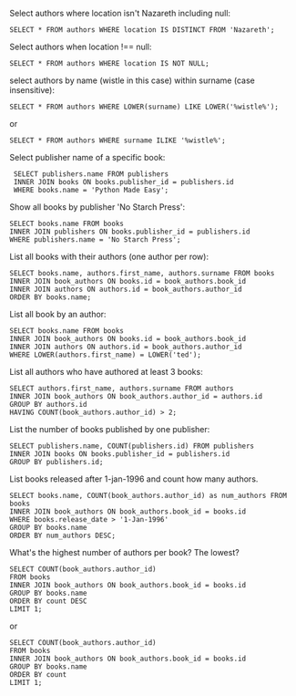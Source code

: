Select authors where location isn't Nazareth including null:

  `SELECT * FROM authors WHERE location IS DISTINCT FROM 'Nazareth';`

Select authors when location !== null:

  `SELECT * FROM authors WHERE location IS NOT NULL;`

select authors by name (wistle in this case) within surname (case insensitive):

  `SELECT * FROM authors WHERE LOWER(surname) LIKE LOWER('%wistle%');`

or

  `SELECT * FROM authors WHERE surname ILIKE '%wistle%';`

Select publisher name of a specific book:
```
 SELECT publishers.name FROM publishers
 INNER JOIN books ON books.publisher_id = publishers.id
 WHERE books.name = 'Python Made Easy';
```

Show all books by publisher 'No Starch Press':
```
SELECT books.name FROM books
INNER JOIN publishers ON books.publisher_id = publishers.id
WHERE publishers.name = 'No Starch Press';
```

List all books with their authors (one author per row):
```
SELECT books.name, authors.first_name, authors.surname FROM books
INNER JOIN book_authors ON books.id = book_authors.book_id
INNER JOIN authors ON authors.id = book_authors.author_id
ORDER BY books.name;
```

List all book by an author:
```
SELECT books.name FROM books
INNER JOIN book_authors ON books.id = book_authors.book_id
INNER JOIN authors ON authors.id = book_authors.author_id
WHERE LOWER(authors.first_name) = LOWER('ted');
```

List all authors who have authored at least 3 books:
```
SELECT authors.first_name, authors.surname FROM authors
INNER JOIN book_authors ON book_authors.author_id = authors.id
GROUP BY authors.id
HAVING COUNT(book_authors.author_id) > 2;
```

List the number of books published by one publisher:
```
SELECT publishers.name, COUNT(publishers.id) FROM publishers
INNER JOIN books ON books.publisher_id = publishers.id
GROUP BY publishers.id;
```

List books released after 1-jan-1996 and count how many authors.
```
SELECT books.name, COUNT(book_authors.author_id) as num_authors FROM books
INNER JOIN book_authors ON book_authors.book_id = books.id
WHERE books.release_date > '1-Jan-1996'
GROUP BY books.name
ORDER BY num_authors DESC;
```

What's the highest number of authors per book? The lowest?
```
SELECT COUNT(book_authors.author_id)
FROM books
INNER JOIN book_authors ON book_authors.book_id = books.id
GROUP BY books.name
ORDER BY count DESC
LIMIT 1;
```
or
```
SELECT COUNT(book_authors.author_id)
FROM books
INNER JOIN book_authors ON book_authors.book_id = books.id
GROUP BY books.name
ORDER BY count
LIMIT 1;
```
